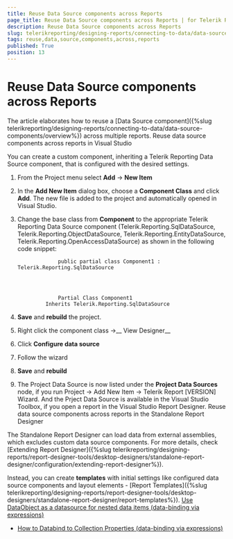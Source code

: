 ```yaml
---
title: Reuse Data Source components across Reports
page_title: Reuse Data Source components across Reports | for Telerik Reporting Documentation
description: Reuse Data Source components across Reports
slug: telerikreporting/designing-reports/connecting-to-data/data-source-components/reuse-data-source-components-across-reports
tags: reuse,data,source,components,across,reports
published: True
position: 13
---
```


# Reuse Data Source components across Reports



The article elaborates how to reuse a [Data Source component]({%slug telerikreporting/designing-reports/connecting-to-data/data-source-components/overview%}) across multiple reports.       Reuse data source components across reports in Visual Studio

You can create a custom component, inheriting a Telerik Reporting Data Source component, that is configured with the desired settings.

1. From the Project menu select __Add__ -> __New Item__

1. In the __Add New Item__ dialog box, choose a __Component Class__ and click __Add__.                   The new file is added to the project and automatically opened in Visual Studio.

1. Change the base class from __Component__ to the appropriate Telerik Reporting Data Source component (Telerik.Reporting.SqlDataSource, Telerik.Reporting.ObjectDataSource, Telerik.Reporting.EntityDataSource, Telerik.Reporting.OpenAccessDataSource) as shown in the following code snippet:               

	                public partial class Component1 : Telerik.Reporting.SqlDataSource
              



	                Partial Class Component1
                Inherits Telerik.Reporting.SqlDataSource
              



1. __Save__ and __rebuild__ the project.               

1. Right click the component class ->__ View Designer__

1. Click __Configure data source__

1. Follow the wizard

1. __Save__ and __rebuild__

1. The Project Data Source is now listed under the __Project Data Sources__ node,                 if you run Project -> Add New Item -> Telerik Report [VERSION] Wizard.                 And the Prject Data Source is available in the Visual Studio Toolbox, if you open a report in the Visual Studio Report Designer.               Reuse data source components across reports in the Standalone Report Designer

The Standalone Report Designer can load data from external assemblies, which excludes custom data source components.           For more details, check [Extending Report Designer]({%slug telerikreporting/designing-reports/report-designer-tools/desktop-designers/standalone-report-designer/configuration/extending-report-designer%}).         

Instead, you can create __templates__ with initial settings like configured data source components and layout           elements - [Report Templates]({%slug telerikreporting/designing-reports/report-designer-tools/desktop-designers/standalone-report-designer/report-templates%}).         [Use DataObject as a datasource for nested data items (data-binding via expressions)](50936e55-b122-4378-8abd-4031e7ae713d#DataObjectAsDataSource)

 * [How to Databind to Collection Properties (data-binding via expressions)](http://www.telerik.com/support/kb/reporting/details/how-to-databind-to-collection-properties)
